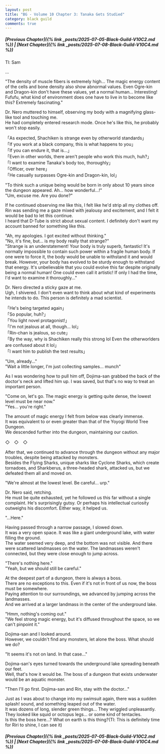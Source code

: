 ```yaml
---
layout: post
title: "BG - Volume 10 Chapter 3: Tanaka Gets Studied"
category: black guild
comments: true
---
```


##### [Previous Chapter]({% link _posts/2025-07-05-Black-Guild-V10C2.md %})  \| [Next Chapter]({% link _posts/2025-07-08-Black-Guild-V10C4.md %})






Tl: Sam


…



"The density of muscle fibers is extremely high... The magic energy content of the cells and bone density also show abnormal values. Even Ogre-kin and Dragon-kin don't have these values, yet a normal human... Interesting! Fufufu, what kind of environment does one have to live in to become like this? Extremely fascinating."

Dr. Nero muttered to himself, observing my body with a magnifying glass-like tool and touching me.      
He had completely entered research mode. Once he's like this, he probably won't stop easily.

「As expected, Shachiken is strange even by otherworld standards」      
「If you work at a black company, this is what happens to you」       
「If you can endure it, that is...」       
「Even in other worlds, there aren't people who work this much, huh?」       
「I want to examine Tanaka's body too, thoroughly」       
「Officer, over here」      
「He casually surpasses Ogre-kin and Dragon-kin, lol」

"To think such a unique being would be born in only about 10 years since the dungeon appeared. Ah... how wonderful...!"        
"Um, excuse me. Are you done?"

If he continued observing me like this, I felt like he'd strip all my clothes off.<!--more-->       
Rin was sending me a gaze mixed with jealousy and excitement, and I felt it would be bad to let this continue.        
I heard that D-Tube is strict about sexual content. I definitely don't want my account banned for something like this.

"Ah, my apologies. I got excited without thinking."       
"No, it's fine, but... is my body really that strange?"      
"Strange is an understatement! Your body is truly superb, fantastic! It's normally impossible to contain such power within a fragile human body. If one were to force it, the body would be unable to withstand it and would break. However, your body has evolved to be sturdy enough to withstand that energy. It's unbelievable that you could evolve this far despite originally being a normal human! One could even call it artistic! If only I had the time, I'd want to examine it thoroughly..."

Dr. Nero directed a sticky gaze at me.       
Ugh, I shivered. I don't even want to think about what kind of experiments he intends to do. This person is definitely a mad scientist.  

「He's being targeted again」        
「So popular, huh?」       
「You light novel protagonist!」      
「I'm not jealous at all, though... lol」       
「Rin-chan is jealous, so cute」       
「By the way, why is Shachiken really this strong lol Even the otherworlders are confused about it lol」     
「I want him to publish the test results」

"Um, already..."      
"Wait a little longer, I'm just collecting samples... munch"

As I was wondering how to pull him off, Dojima-san grabbed the back of the doctor's neck and lifted him up. I was saved, but that's no way to treat an important person.

"Come on, let's go. The magic energy is getting quite dense, the lowest level must be near now."      
"Yes... you're right."      

The amount of magic energy I felt from below was clearly immense.       
It was equivalent to or even greater than that of the Yoyogi World Tree Dungeon.       
We descended further into the dungeon, maintaining our caution.


◇　◇　◇


After that, we continued to advance through the dungeon without any major troubles, despite being attacked by monsters.       
Besides the Flying Sharks, unique sharks like Cyclone Sharks, which create tornadoes, and Sharkberus, a three-headed shark, attacked us, but we defeated them all and moved on.

"We're almost at the lowest level. Be careful... urp."

Dr. Nero said, retching.      
He must be quite exhausted, yet he followed us this far without a single complaint. He's surprisingly gutsy. Or perhaps his intellectual curiosity outweighs his discomfort. Either way, it helped us.

"...Here."

Having passed through a narrow passage, I slowed down.     
It was a very open space. It was like a giant underground lake, with water filling the ground.        
The water seemed very deep, and the bottom was not visible. And there were scattered landmasses on the water. The landmasses weren't connected, but they were close enough to jump across.

"There's nothing here."       
"Yeah, but we should still be careful."

At the deepest part of a dungeon, there is always a boss.      
There are no exceptions to this. Even if it's not in front of us now, the boss must be somewhere.         
Paying attention to our surroundings, we advanced by jumping across the landmasses.       
And we arrived at a larger landmass in the center of the underground lake.

"Hmm, nothing's coming out."          
"We feel strong magic energy, but it's diffused throughout the space, so we can't pinpoint it."

Dojima-san and I looked around.       
However, we couldn't find any monsters, let alone the boss. What should we do?

"It seems it's not on land. In that case..."

Dojima-san's eyes turned towards the underground lake spreading beneath our feet.       
Well, that's how it would be. The boss of a dungeon that exists underwater would be an aquatic monster.

"Then I'll go first. Dojima-san and Rin, stay with the doctor..."

Just as I was about to change into my swimsuit again, there was a sudden splash! sound, and something leaped out of the water.      
It was dozens of long, slender green things... They wriggled unpleasantly. They looked like squid or octopus legs... or some kind of tentacles.        
Is this the boss here...? What on earth is this thing?(Tl: This is definitely time for Riri to shine, I can see it)








##### [Previous Chapter]({% link _posts/2025-07-05-Black-Guild-V10C2.md %}) \| [Next Chapter]({% link _posts/2025-07-08-Black-Guild-V10C4.md %})